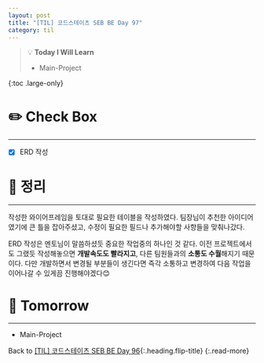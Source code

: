 ```yaml
---
layout: post
title: "[TIL] 코드스테이츠 SEB BE Day 97"
category: til
---
```

> 💡 **Today I Will Learn**
>
> * Main-Project

{:toc .large-only}

# ✏️ Check Box
***

* [x] <label>ERD 작성</label>

# 📌 정리
***

작성한 와이어프레임을 토대로 필요한 테이블을 작성하였다. 팀장님이 추천한 아이디어였기에 큰 틀을 잡아주셨고, 수정이 필요한 필드나 추가해야할 사항들을 맞춰나갔다.

ERD 작성은 멘토님이 말씀하셨듯 중요한 작업중의 하나인 것 같다. 이전 프로젝트에서도 그랬듯 작성해놓으면 **개발속도도 빨라지고**, 다른 팀원들과의 **소통도 수월**해지기 때문이다. 다만 개발하면서 변경될 부분들이 생긴다면 즉각 소통하고 변경하여 다음 작업을 이어나갈 수 있게끔 진행해야겠다😊

# 🎯 Tomorrow
***

* Main-Project

Back to [[TIL] 코드스테이츠 SEB BE Day 96](220914-til){:.heading.flip-title}
{:.read-more}